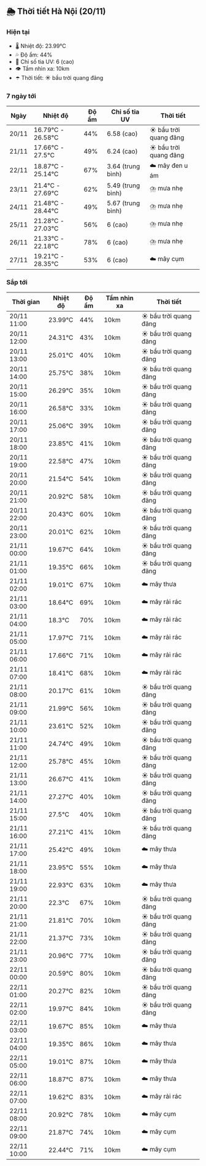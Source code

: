 ## 🌦️ Thời tiết Hà Nội (20/11)

### Hiện tại

- 🌡️ Nhiệt độ: 23.99℃
- 💦 Độ ẩm: 44%
- 🌟 Chỉ số tia UV: 6 (cao)
- 👁️ Tầm nhìn xa: 10km
- ☂️ Thời tiết: ☀️ bầu trời quang đãng

### 7 ngày tới

| Ngày | Nhiệt độ | Độ ẩm | Chỉ số tia UV | Thời tiết |
| --- | --- | --- | --- | --- |
| 20/11 | 16.79℃ - 26.58℃ | 44% | 6.58 (cao) | ☀️ bầu trời quang đãng |
| 21/11 | 17.66℃ - 27.5℃ | 49% | 6.24 (cao) | ☀️ bầu trời quang đãng |
| 22/11 | 18.87℃ - 25.14℃ | 67% | 3.64 (trung bình) | ☁️ mây đen u ám |
| 23/11 | 21.4℃ - 27.69℃ | 62% | 5.49 (trung bình) | ⛈️ mưa nhẹ |
| 24/11 | 21.48℃ - 28.44℃ | 49% | 5.67 (trung bình) | ⛈️ mưa nhẹ |
| 25/11 | 21.28℃ - 27.03℃ | 56% | 6 (cao) | ⛈️ mưa nhẹ |
| 26/11 | 21.33℃ - 22.18℃ | 78% | 6 (cao) | ⛈️ mưa nhẹ |
| 27/11 | 19.21℃ - 28.35℃ | 53% | 6 (cao) | ☁️ mây cụm |

### Sắp tới

| Thời gian | Nhiệt độ | Độ ẩm | Tầm nhìn xa | Thời tiết |
| --- | --- | --- | --- | --- |
| 20/11 11:00 | 23.99℃ | 44% | 10km | ☀️ bầu trời quang đãng |
| 20/11 12:00 | 24.31℃ | 43% | 10km | ☀️ bầu trời quang đãng |
| 20/11 13:00 | 25.01℃ | 40% | 10km | ☀️ bầu trời quang đãng |
| 20/11 14:00 | 25.75℃ | 38% | 10km | ☀️ bầu trời quang đãng |
| 20/11 15:00 | 26.29℃ | 35% | 10km | ☀️ bầu trời quang đãng |
| 20/11 16:00 | 26.58℃ | 33% | 10km | ☀️ bầu trời quang đãng |
| 20/11 17:00 | 25.06℃ | 39% | 10km | ☀️ bầu trời quang đãng |
| 20/11 18:00 | 23.85℃ | 41% | 10km | ☀️ bầu trời quang đãng |
| 20/11 19:00 | 22.58℃ | 47% | 10km | ☀️ bầu trời quang đãng |
| 20/11 20:00 | 21.54℃ | 54% | 10km | ☀️ bầu trời quang đãng |
| 20/11 21:00 | 20.92℃ | 58% | 10km | ☀️ bầu trời quang đãng |
| 20/11 22:00 | 20.43℃ | 60% | 10km | ☀️ bầu trời quang đãng |
| 20/11 23:00 | 20.01℃ | 62% | 10km | ☀️ bầu trời quang đãng |
| 21/11 00:00 | 19.67℃ | 64% | 10km | ☀️ bầu trời quang đãng |
| 21/11 01:00 | 19.35℃ | 66% | 10km | ☀️ bầu trời quang đãng |
| 21/11 02:00 | 19.01℃ | 67% | 10km | ☁️ mây thưa |
| 21/11 03:00 | 18.64℃ | 69% | 10km | ☁️ mây rải rác |
| 21/11 04:00 | 18.3℃ | 70% | 10km | ☁️ mây rải rác |
| 21/11 05:00 | 17.97℃ | 71% | 10km | ☁️ mây rải rác |
| 21/11 06:00 | 17.66℃ | 71% | 10km | ☁️ mây rải rác |
| 21/11 07:00 | 18.41℃ | 68% | 10km | ☁️ mây rải rác |
| 21/11 08:00 | 20.17℃ | 61% | 10km | ☀️ bầu trời quang đãng |
| 21/11 09:00 | 21.99℃ | 56% | 10km | ☀️ bầu trời quang đãng |
| 21/11 10:00 | 23.61℃ | 52% | 10km | ☀️ bầu trời quang đãng |
| 21/11 11:00 | 24.74℃ | 49% | 10km | ☀️ bầu trời quang đãng |
| 21/11 12:00 | 25.78℃ | 45% | 10km | ☀️ bầu trời quang đãng |
| 21/11 13:00 | 26.67℃ | 41% | 10km | ☀️ bầu trời quang đãng |
| 21/11 14:00 | 27.27℃ | 40% | 10km | ☀️ bầu trời quang đãng |
| 21/11 15:00 | 27.5℃ | 40% | 10km | ☀️ bầu trời quang đãng |
| 21/11 16:00 | 27.21℃ | 41% | 10km | ☀️ bầu trời quang đãng |
| 21/11 17:00 | 25.42℃ | 49% | 10km | ☁️ mây thưa |
| 21/11 18:00 | 23.95℃ | 55% | 10km | ☁️ mây thưa |
| 21/11 19:00 | 22.93℃ | 63% | 10km | ☁️ mây thưa |
| 21/11 20:00 | 22.3℃ | 67% | 10km | ☀️ bầu trời quang đãng |
| 21/11 21:00 | 21.81℃ | 70% | 10km | ☀️ bầu trời quang đãng |
| 21/11 22:00 | 21.37℃ | 73% | 10km | ☀️ bầu trời quang đãng |
| 21/11 23:00 | 20.96℃ | 77% | 10km | ☀️ bầu trời quang đãng |
| 22/11 00:00 | 20.59℃ | 80% | 10km | ☀️ bầu trời quang đãng |
| 22/11 01:00 | 20.27℃ | 82% | 10km | ☀️ bầu trời quang đãng |
| 22/11 02:00 | 19.97℃ | 84% | 10km | ☀️ bầu trời quang đãng |
| 22/11 03:00 | 19.67℃ | 85% | 10km | ☁️ mây thưa |
| 22/11 04:00 | 19.35℃ | 86% | 10km | ☁️ mây thưa |
| 22/11 05:00 | 19.01℃ | 87% | 10km | ☁️ mây thưa |
| 22/11 06:00 | 18.87℃ | 87% | 10km | ☁️ mây thưa |
| 22/11 07:00 | 19.62℃ | 83% | 10km | ☁️ mây rải rác |
| 22/11 08:00 | 20.92℃ | 78% | 10km | ☁️ mây cụm |
| 22/11 09:00 | 21.87℃ | 74% | 10km | ☁️ mây cụm |
| 22/11 10:00 | 22.44℃ | 71% | 10km | ☁️ mây cụm |
